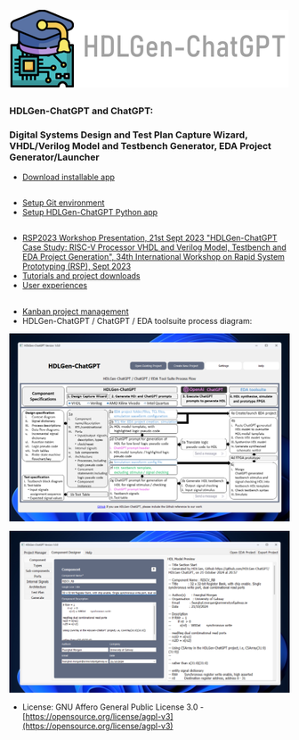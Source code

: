<p align="center">
  <img src="Application/Resources/hdlgen_title_blue.png" />
</p>

## 
### HDLGen-ChatGPT and ChatGPT: 
### Digital Systems Design and Test Plan Capture Wizard, VHDL/Verilog Model and Testbench Generator, EDA Project Generator/Launcher
* [Download installable app](https://github.com/fearghal1/HDLGen-ChatGPT/releases/tag/v1.0.0)
##
* [Setup Git environment](https://vicicourse.s3.eu-west-1.amazonaws.com/HDLGen/Setup+Python+and+Git+Environment.pdf)
* [Setup HDLGen-ChatGPT Python app](https://vicicourse.s3.eu-west-1.amazonaws.com/HDLGen/HDLGen-ChatGPT+application+setup+in+Python+and+Git+environment.pdf)
##
* [RSP2023 Workshop Presentation, 21st Sept 2023 "HDLGen-ChatGPT Case Study: RISC-V Processor VHDL and Verilog Model, Testbench and EDA Project Generation", 34th International Workshop on Rapid System Prototyping (RSP), Sept 2023](https://vicicourse.s3.eu-west-1.amazonaws.com/HDLGen/RSP2023/RSP2023_presentation_RSP2023+HDLGen-ChatGPT+Case+Study+-+RISC-V+Processor+VHDL+and+Verilog+Model%2C+Testbench+and+EDA+Project+Generation.pdf)
* [Tutorials and project downloads](https://vicicourse.s3.eu-west-1.amazonaws.com/HDLGen/videos/HDLGen-ChatGPT+demos.pdf)
* [User experiences](https://vicicourse.s3.eu-west-1.amazonaws.com/HDLGen/RSP2023/Early+user+feedback+(16+users)+To+John+Patrick.pdf)
##
* [Kanban project management](https://github.com/orgs/HDLGen-ChatGPT/projects/3/views/1)
* HDLGen-ChatGPT / ChatGPT / EDA toolsuite process diagram:
<!-- ![image](https://vicicourse.s3.eu-west-1.amazonaws.com/HDLGen/HDLGen_ChatGPT_DetailedProcessDiagram.png) -->


<p align="center">
  <img src="Application/Resources/main_menu_0.png" />
</p>


<p align="center">
  <img src="Application/Resources/main_menu_1.png" />
</p>


* License: GNU Affero General Public License 3.0 - [https://opensource.org/license/agpl-v3](https://opensource.org/license/agpl-v3)
